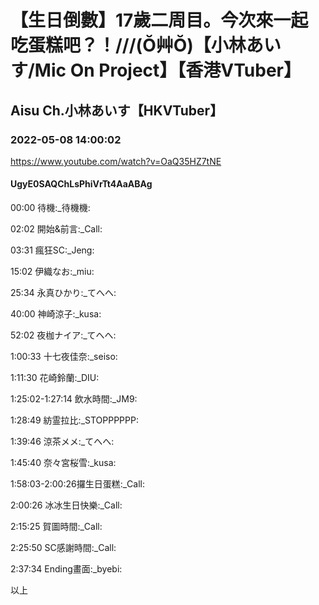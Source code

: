 # 【生日倒數】17歲二周目。今次來一起吃蛋糕吧？！///(Ŏ艸Ŏ)【小林あいす/Mic On Project】【香港VTuber】

## Aisu Ch.小林あいす【HKVTuber】

### 2022-05-08 14:00:02

https://www.youtube.com/watch?v=OaQ35HZ7tNE

#### UgyE0SAQChLsPhiVrTt4AaABAg

00:00 待機:_待機機:

02:02 開始&前言:_Call:

03:31 瘋狂SC:_Jeng:

15:02 伊織なお:_miu:

25:34 永真ひかり:_てへへ:

40:00 神崎涼子:_kusa:

52:02 夜枷ナイア:_てへへ:

1:00:33 十七夜佳奈:_seiso:

1:11:30 花崎鈴蘭:_DIU:

1:25:02-1:27:14 飲水時間:_JM9:

1:28:49 紡霊拉比:_STOPPPPPP:

1:39:46 涼茶メメ:_てへへ:

1:45:40 奈々宮桜雪:_kusa:

1:58:03-2:00:26攞生日蛋糕:_Call:

2:00:26 冰冰生日快樂:_Call:

2:15:25 賀圖時間:_Call:

2:25:50 SC感謝時間:_Call:

2:37:34 Ending畫面:_byebi:

以上

